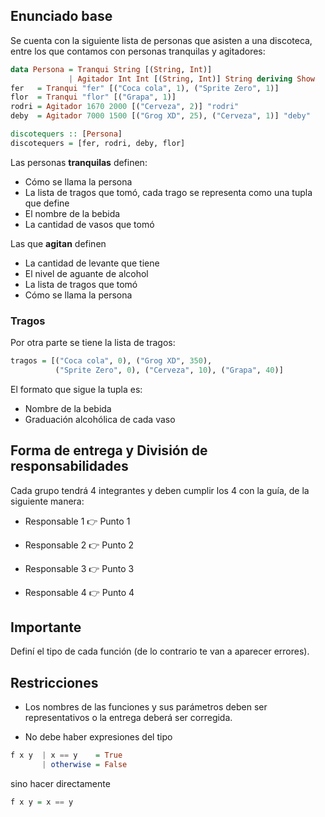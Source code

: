 ## Enunciado base

Se cuenta con la siguiente lista de personas que asisten a una discoteca, entre los que contamos con personas tranquilas y agitadores: 

``` haskell
data Persona = Tranqui String [(String, Int)] 
             | Agitador Int Int [(String, Int)] String deriving Show
fer   = Tranqui "fer" [("Coca cola", 1), ("Sprite Zero", 1)]
flor  = Tranqui "flor" [("Grapa", 1)]
rodri = Agitador 1670 2000 [("Cerveza", 2)] "rodri"
deby  = Agitador 7000 1500 [("Grog XD", 25), ("Cerveza", 1)] "deby"

discotequers :: [Persona]
discotequers = [fer, rodri, deby, flor]
```

Las personas **tranquilas** definen: 

* Cómo se llama la persona
* La lista de tragos que tomó, cada trago se representa como una tupla que define 
* El nombre de la bebida 
* La cantidad de vasos que tomó 

Las que **agitan** definen

* La cantidad de levante que tiene
* El nivel de aguante de alcohol
* La lista de tragos que tomó
* Cómo se llama la persona

### Tragos

Por otra parte se tiene la lista de tragos: 

``` haskell
tragos = [("Coca cola", 0), ("Grog XD", 350), 
          ("Sprite Zero", 0), ("Cerveza", 10), ("Grapa", 40)]
```

El formato que sigue la tupla es: 

* Nombre de la bebida 
* Graduación alcohólica de cada vaso

## Forma de entrega y División de responsabilidades

Cada grupo tendrá 4 integrantes y deben cumplir los 4 con la guía, de la siguiente manera:

* Responsable 1 :point_right: Punto 1

* Responsable 2 :point_right: Punto 2 

* Responsable 3 :point_right: Punto 3

* Responsable 4 :point_right: Punto 4

## Importante

Definí el tipo de cada función (de lo contrario te van a aparecer errores).


## Restricciones

* Los nombres de las funciones y sus parámetros deben ser representativos o la entrega deberá ser corregida.

* No debe haber expresiones del tipo

``` haskell
f x y  | x == y    = True 
       | otherwise = False
```
sino hacer directamente 
``` haskell
f x y = x == y
``` 

